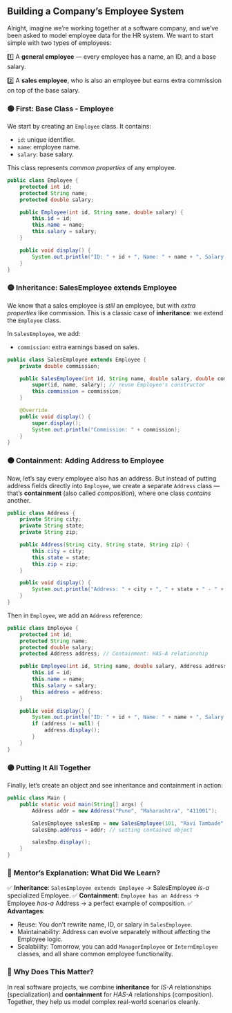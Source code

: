  
##  Building a Company’s Employee System

Alright, imagine we’re working together at a software company, and we’ve been asked to model employee data for the HR system. We want to start simple with two types of employees:

1️⃣ A **general employee** — every employee has a name, an ID, and a base salary.

2️⃣ A **sales employee**, who is also an employee but earns extra commission on top of the base salary.


### 🟢 **First: Base Class - Employee**

We start by creating an `Employee` class. It contains:

* `id`: unique identifier.
* `name`: employee name.
* `salary`: base salary.

This class represents *common properties* of any employee.

```java
public class Employee {
    protected int id;
    protected String name;
    protected double salary;

    public Employee(int id, String name, double salary) {
        this.id = id;
        this.name = name;
        this.salary = salary;
    }

    public void display() {
        System.out.println("ID: " + id + ", Name: " + name + ", Salary: " + salary);
    }
}
```

  

### 🟡 **Inheritance: SalesEmployee extends Employee**

We know that a sales employee is *still* an employee, but with *extra properties* like commission. This is a classic case of **inheritance**: we extend the `Employee` class.

In `SalesEmployee`, we add:

* `commission`: extra earnings based on sales.

```java
public class SalesEmployee extends Employee {
    private double commission;

    public SalesEmployee(int id, String name, double salary, double commission) {
        super(id, name, salary); // reuse Employee's constructor
        this.commission = commission;
    }

    @Override
    public void display() {
        super.display();
        System.out.println("Commission: " + commission);
    }
}
```

### 🟠 **Containment: Adding Address to Employee**

Now, let’s say every employee also has an address. But instead of putting address fields directly into `Employee`, we create a separate `Address` class — that’s **containment** (also called *composition*), where one class *contains* another.

```java
public class Address {
    private String city;
    private String state;
    private String zip;

    public Address(String city, String state, String zip) {
        this.city = city;
        this.state = state;
        this.zip = zip;
    }

    public void display() {
        System.out.println("Address: " + city + ", " + state + " - " + zip);
    }
}
```

Then in `Employee`, we add an `Address` reference:

```java
public class Employee {
    protected int id;
    protected String name;
    protected double salary;
    protected Address address; // Containment: HAS-A relationship

    public Employee(int id, String name, double salary, Address address) {
        this.id = id;
        this.name = name;
        this.salary = salary;
        this.address = address;
    }

    public void display() {
        System.out.println("ID: " + id + ", Name: " + name + ", Salary: " + salary);
        if (address != null) {
            address.display();
        }
    }
}
```

 

### 🟣 **Putting It All Together**

Finally, let’s create an object and see inheritance and containment in action:

```java
public class Main {
    public static void main(String[] args) {
        Address addr = new Address("Pune", "Maharashtra", "411001");

        SalesEmployee salesEmp = new SalesEmployee(101, "Ravi Tambade", 50000, 8000);
        salesEmp.address = addr; // setting contained object

        salesEmp.display();
    }
}
```

 
### 📘 **Mentor’s Explanation: What Did We Learn?**

✅ **Inheritance**: `SalesEmployee extends Employee` → SalesEmployee *is-a* specialized Employee.
✅ **Containment**: `Employee has an Address` → Employee *has-a* Address → a perfect example of composition.
✅ **Advantages**:

* Reuse: You don’t rewrite name, ID, or salary in `SalesEmployee`.
* Maintainability: Address can evolve separately without affecting the Employee logic.
* Scalability: Tomorrow, you can add `ManagerEmployee` or `InternEmployee` classes, and all share common employee functionality.

 

### 🔎 **Why Does This Matter?**

In real software projects, we combine **inheritance** for *IS-A* relationships (specialization) and **containment** for *HAS-A* relationships (composition). Together, they help us model complex real-world scenarios cleanly.